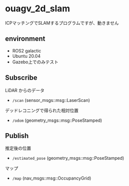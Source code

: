 # ouagv_2d_slam
ICPマッチングでSLAMするプログラムですが、動きません
## environment
- ROS2 galactic
- Ubuntu 20.04
- Gazebo上でのみテスト

## Subscribe

LiDAR からのデータ

- `/scan` (sensor_msgs::msg::LaserScan)

デッドレコニングで得られた相対位置

- `/odom` (geometry_msgs::msg::PoseStamped)

## Publish

推定後の位置

- `/estimated_pose` (geometry_msgs::msg::PoseStamped)

マップ

- `/map` (nav_msgs::msg::OccupancyGrid)
